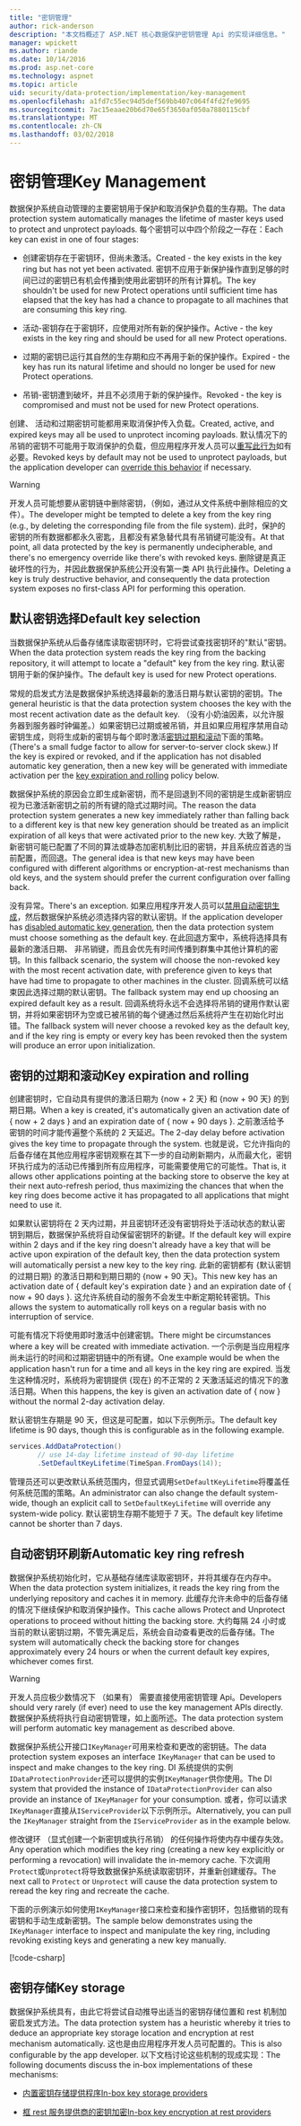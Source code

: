 ```yaml
---
title: "密钥管理"
author: rick-anderson
description: "本文档概述了 ASP.NET 核心数据保护密钥管理 Api 的实现详细信息。"
manager: wpickett
ms.author: riande
ms.date: 10/14/2016
ms.prod: asp.net-core
ms.technology: aspnet
ms.topic: article
uid: security/data-protection/implementation/key-management
ms.openlocfilehash: a1fd7c55ec94d5def569bb407c064f4fd2fe9695
ms.sourcegitcommit: 7ac15eaae20b6d70e65f3650af050a7880115cbf
ms.translationtype: MT
ms.contentlocale: zh-CN
ms.lasthandoff: 03/02/2018
---
```

# <a name="key-management"></a><span data-ttu-id="6e6b0-103">密钥管理</span><span class="sxs-lookup"><span data-stu-id="6e6b0-103">Key Management</span></span>

<a name="data-protection-implementation-key-management"></a>

<span data-ttu-id="6e6b0-104">数据保护系统自动管理的主要密钥用于保护和取消保护负载的生存期。</span><span class="sxs-lookup"><span data-stu-id="6e6b0-104">The data protection system automatically manages the lifetime of master keys used to protect and unprotect payloads.</span></span> <span data-ttu-id="6e6b0-105">每个密钥可以中四个阶段之一存在：</span><span class="sxs-lookup"><span data-stu-id="6e6b0-105">Each key can exist in one of four stages:</span></span>

* <span data-ttu-id="6e6b0-106">创建密钥存在于密钥环，但尚未激活。</span><span class="sxs-lookup"><span data-stu-id="6e6b0-106">Created - the key exists in the key ring but has not yet been activated.</span></span> <span data-ttu-id="6e6b0-107">密钥不应用于新保护操作直到足够的时间已过的密钥已有机会传播到使用此密钥环的所有计算机。</span><span class="sxs-lookup"><span data-stu-id="6e6b0-107">The key shouldn't be used for new Protect operations until sufficient time has elapsed that the key has had a chance to propagate to all machines that are consuming this key ring.</span></span>

* <span data-ttu-id="6e6b0-108">活动-密钥存在于密钥环，应使用对所有新的保护操作。</span><span class="sxs-lookup"><span data-stu-id="6e6b0-108">Active - the key exists in the key ring and should be used for all new Protect operations.</span></span>

* <span data-ttu-id="6e6b0-109">过期的密钥已运行其自然的生存期和应不再用于新的保护操作。</span><span class="sxs-lookup"><span data-stu-id="6e6b0-109">Expired - the key has run its natural lifetime and should no longer be used for new Protect operations.</span></span>

* <span data-ttu-id="6e6b0-110">吊销-密钥遭到破坏，并且不必须用于新的保护操作。</span><span class="sxs-lookup"><span data-stu-id="6e6b0-110">Revoked - the key is compromised and must not be used for new Protect operations.</span></span>

<span data-ttu-id="6e6b0-111">创建、 活动和过期密钥可能都用来取消保护传入负载。</span><span class="sxs-lookup"><span data-stu-id="6e6b0-111">Created, active, and expired keys may all be used to unprotect incoming payloads.</span></span> <span data-ttu-id="6e6b0-112">默认情况下的吊销的密钥不可能用于取消保护的负载，但应用程序开发人员可以[重写此行为](../consumer-apis/dangerous-unprotect.md#data-protection-consumer-apis-dangerous-unprotect)如有必要。</span><span class="sxs-lookup"><span data-stu-id="6e6b0-112">Revoked keys by default may not be used to unprotect payloads, but the application developer can [override this behavior](../consumer-apis/dangerous-unprotect.md#data-protection-consumer-apis-dangerous-unprotect) if necessary.</span></span>

>[!WARNING]
> <span data-ttu-id="6e6b0-113">开发人员可能想要从密钥链中删除密钥，（例如，通过从文件系统中删除相应的文件）。</span><span class="sxs-lookup"><span data-stu-id="6e6b0-113">The developer might be tempted to delete a key from the key ring (e.g., by deleting the corresponding file from the file system).</span></span> <span data-ttu-id="6e6b0-114">此时，保护的密钥的所有数据都都永久密匙，且都没有紧急替代具有吊销键可能没有。</span><span class="sxs-lookup"><span data-stu-id="6e6b0-114">At that point, all data protected by the key is permanently undecipherable, and there's no emergency override like there's with revoked keys.</span></span> <span data-ttu-id="6e6b0-115">删除键是真正破坏性的行为，并因此数据保护系统公开没有第一类 API 执行此操作。</span><span class="sxs-lookup"><span data-stu-id="6e6b0-115">Deleting a key is truly destructive behavior, and consequently the data protection system exposes no first-class API for performing this operation.</span></span>

## <a name="default-key-selection"></a><span data-ttu-id="6e6b0-116">默认密钥选择</span><span class="sxs-lookup"><span data-stu-id="6e6b0-116">Default key selection</span></span>

<span data-ttu-id="6e6b0-117">当数据保护系统从后备存储库读取密钥环时，它将尝试查找密钥环的"默认"密钥。</span><span class="sxs-lookup"><span data-stu-id="6e6b0-117">When the data protection system reads the key ring from the backing repository, it will attempt to locate a "default" key from the key ring.</span></span> <span data-ttu-id="6e6b0-118">默认密钥用于新的保护操作。</span><span class="sxs-lookup"><span data-stu-id="6e6b0-118">The default key is used for new Protect operations.</span></span>

<span data-ttu-id="6e6b0-119">常规的启发式方法是数据保护系统选择最新的激活日期与默认密钥的密钥。</span><span class="sxs-lookup"><span data-stu-id="6e6b0-119">The general heuristic is that the data protection system chooses the key with the most recent activation date as the default key.</span></span> <span data-ttu-id="6e6b0-120">（没有小奶油因素，以允许服务器到服务器时钟偏差。）如果密钥已过期或被吊销，并且如果应用程序禁用自动密钥生成，则将生成新的密钥与每个即时激活[密钥过期和滚动](xref:security/data-protection/implementation/key-management#data-protection-implementation-key-management-expiration)下面的策略。</span><span class="sxs-lookup"><span data-stu-id="6e6b0-120">(There's a small fudge factor to allow for server-to-server clock skew.) If the key is expired or revoked, and if the application has not disabled automatic key generation, then a new key will be generated with immediate activation per the [key expiration and rolling](xref:security/data-protection/implementation/key-management#data-protection-implementation-key-management-expiration) policy below.</span></span>

<span data-ttu-id="6e6b0-121">数据保护系统的原因会立即生成新密钥，而不是回退到不同的密钥是生成新密钥应视为已激活新密钥之前的所有键的隐式过期时间。</span><span class="sxs-lookup"><span data-stu-id="6e6b0-121">The reason the data protection system generates a new key immediately rather than falling back to a different key is that new key generation should be treated as an implicit expiration of all keys that were activated prior to the new key.</span></span> <span data-ttu-id="6e6b0-122">大致了解是，新密钥可能已配置了不同的算法或静态加密机制比旧的密钥，并且系统应首选的当前配置，而回退。</span><span class="sxs-lookup"><span data-stu-id="6e6b0-122">The general idea is that new keys may have been configured with different algorithms or encryption-at-rest mechanisms than old keys, and the system should prefer the current configuration over falling back.</span></span>

<span data-ttu-id="6e6b0-123">没有异常。</span><span class="sxs-lookup"><span data-stu-id="6e6b0-123">There's an exception.</span></span> <span data-ttu-id="6e6b0-124">如果应用程序开发人员可以[禁用自动密钥生成](xref:security/data-protection/configuration/overview#disableautomatickeygeneration)，然后数据保护系统必须选择内容的默认密钥。</span><span class="sxs-lookup"><span data-stu-id="6e6b0-124">If the application developer has [disabled automatic key generation](xref:security/data-protection/configuration/overview#disableautomatickeygeneration), then the data protection system must choose something as the default key.</span></span> <span data-ttu-id="6e6b0-125">在此回退方案中，系统将选择具有最新的激活日期、 非吊销键，而且会优先有时间传播到群集中其他计算机的密钥。</span><span class="sxs-lookup"><span data-stu-id="6e6b0-125">In this fallback scenario, the system will choose the non-revoked key with the most recent activation date, with preference given to keys that have had time to propagate to other machines in the cluster.</span></span> <span data-ttu-id="6e6b0-126">回调系统可以结束因此选择过期的默认密钥。</span><span class="sxs-lookup"><span data-stu-id="6e6b0-126">The fallback system may end up choosing an expired default key as a result.</span></span> <span data-ttu-id="6e6b0-127">回调系统将永远不会选择将吊销的键用作默认密钥，并将如果密钥环为空或已被吊销的每个键通过然后系统将产生在初始化时出错。</span><span class="sxs-lookup"><span data-stu-id="6e6b0-127">The fallback system will never choose a revoked key as the default key, and if the key ring is empty or every key has been revoked then the system will produce an error upon initialization.</span></span>

<a name="data-protection-implementation-key-management-expiration"></a>

## <a name="key-expiration-and-rolling"></a><span data-ttu-id="6e6b0-128">密钥的过期和滚动</span><span class="sxs-lookup"><span data-stu-id="6e6b0-128">Key expiration and rolling</span></span>

<span data-ttu-id="6e6b0-129">创建密钥时，它自动具有提供的激活日期为 {now + 2 天} 和 {now + 90 天} 的到期日期。</span><span class="sxs-lookup"><span data-stu-id="6e6b0-129">When a key is created, it's automatically given an activation date of { now + 2 days } and an expiration date of { now + 90 days }.</span></span> <span data-ttu-id="6e6b0-130">之前激活给予密钥的时间才能传遍整个系统的 2 天延迟。</span><span class="sxs-lookup"><span data-stu-id="6e6b0-130">The 2-day delay before activation gives the key time to propagate through the system.</span></span> <span data-ttu-id="6e6b0-131">也就是说，它允许指向的后备存储在其他应用程序密钥观察在其下一步的自动刷新期内，从而最大化，密钥环执行成为的活动已传播到所有应用程序，可能需要使用它的可能性。</span><span class="sxs-lookup"><span data-stu-id="6e6b0-131">That is, it allows other applications pointing at the backing store to observe the key at their next auto-refresh period, thus maximizing the chances that when the key ring does become active it has propagated to all applications that might need to use it.</span></span>

<span data-ttu-id="6e6b0-132">如果默认密钥将在 2 天内过期，并且密钥环还没有密钥将处于活动状态的默认密钥到期后，数据保护系统将自动保留密钥环的新键。</span><span class="sxs-lookup"><span data-stu-id="6e6b0-132">If the default key will expire within 2 days and if the key ring doesn't already have a key that will be active upon expiration of the default key, then the data protection system will automatically persist a new key to the key ring.</span></span> <span data-ttu-id="6e6b0-133">此新的密钥都有 {默认密钥的过期日期} 的激活日期和到期日期的 {now + 90 天}。</span><span class="sxs-lookup"><span data-stu-id="6e6b0-133">This new key has an activation date of { default key's expiration date } and an expiration date of { now + 90 days }.</span></span> <span data-ttu-id="6e6b0-134">这允许系统自动的服务不会发生中断定期轮转密钥。</span><span class="sxs-lookup"><span data-stu-id="6e6b0-134">This allows the system to automatically roll keys on a regular basis with no interruption of service.</span></span>

<span data-ttu-id="6e6b0-135">可能有情况下将使用即时激活中创建密钥。</span><span class="sxs-lookup"><span data-stu-id="6e6b0-135">There might be circumstances where a key will be created with immediate activation.</span></span> <span data-ttu-id="6e6b0-136">一个示例是当应用程序尚未运行的时间和过期密钥链中的所有键。</span><span class="sxs-lookup"><span data-stu-id="6e6b0-136">One example would be when the application hasn't run for a time and all keys in the key ring are expired.</span></span> <span data-ttu-id="6e6b0-137">当发生这种情况时，系统将为密钥提供 {现在} 的不正常的 2 天激活延迟的情况下的激活日期。</span><span class="sxs-lookup"><span data-stu-id="6e6b0-137">When this happens, the key is given an activation date of { now } without the normal 2-day activation delay.</span></span>

<span data-ttu-id="6e6b0-138">默认密钥生存期是 90 天，但这是可配置，如以下示例所示。</span><span class="sxs-lookup"><span data-stu-id="6e6b0-138">The default key lifetime is 90 days, though this is configurable as in the following example.</span></span>

```csharp
services.AddDataProtection()
       // use 14-day lifetime instead of 90-day lifetime
       .SetDefaultKeyLifetime(TimeSpan.FromDays(14));
```

<span data-ttu-id="6e6b0-139">管理员还可以更改默认系统范围内，但显式调用`SetDefaultKeyLifetime`将覆盖任何系统范围的策略。</span><span class="sxs-lookup"><span data-stu-id="6e6b0-139">An administrator can also change the default system-wide, though an explicit call to `SetDefaultKeyLifetime` will override any system-wide policy.</span></span> <span data-ttu-id="6e6b0-140">默认密钥生存期不能短于 7 天。</span><span class="sxs-lookup"><span data-stu-id="6e6b0-140">The default key lifetime cannot be shorter than 7 days.</span></span>

## <a name="automatic-key-ring-refresh"></a><span data-ttu-id="6e6b0-141">自动密钥环刷新</span><span class="sxs-lookup"><span data-stu-id="6e6b0-141">Automatic key ring refresh</span></span>

<span data-ttu-id="6e6b0-142">数据保护系统初始化时，它从基础存储库读取密钥环，并将其缓存在内存中。</span><span class="sxs-lookup"><span data-stu-id="6e6b0-142">When the data protection system initializes, it reads the key ring from the underlying repository and caches it in memory.</span></span> <span data-ttu-id="6e6b0-143">此缓存允许未命中的后备存储的情况下继续保护和取消保护操作。</span><span class="sxs-lookup"><span data-stu-id="6e6b0-143">This cache allows Protect and Unprotect operations to proceed without hitting the backing store.</span></span> <span data-ttu-id="6e6b0-144">大约每隔 24 小时或当前的默认密钥过期，不管先满足后，系统会自动查看更改的后备存储。</span><span class="sxs-lookup"><span data-stu-id="6e6b0-144">The system will automatically check the backing store for changes approximately every 24 hours or when the current default key expires, whichever comes first.</span></span>

>[!WARNING]
> <span data-ttu-id="6e6b0-145">开发人员应极少数情况下 （如果有） 需要直接使用密钥管理 Api。</span><span class="sxs-lookup"><span data-stu-id="6e6b0-145">Developers should very rarely (if ever) need to use the key management APIs directly.</span></span> <span data-ttu-id="6e6b0-146">数据保护系统将执行自动密钥管理，如上面所述。</span><span class="sxs-lookup"><span data-stu-id="6e6b0-146">The data protection system will perform automatic key management as described above.</span></span>

<span data-ttu-id="6e6b0-147">数据保护系统公开接口`IKeyManager`可用来检查和更改的密钥链。</span><span class="sxs-lookup"><span data-stu-id="6e6b0-147">The data protection system exposes an interface `IKeyManager` that can be used to inspect and make changes to the key ring.</span></span> <span data-ttu-id="6e6b0-148">DI 系统提供的实例`IDataProtectionProvider`还可以提供的实例`IKeyManager`供你使用。</span><span class="sxs-lookup"><span data-stu-id="6e6b0-148">The DI system that provided the instance of `IDataProtectionProvider` can also provide an instance of `IKeyManager` for your consumption.</span></span> <span data-ttu-id="6e6b0-149">或者，你可以请求`IKeyManager`直接从`IServiceProvider`以下示例所示。</span><span class="sxs-lookup"><span data-stu-id="6e6b0-149">Alternatively, you can pull the `IKeyManager` straight from the `IServiceProvider` as in the example below.</span></span>

<span data-ttu-id="6e6b0-150">修改键环 （显式创建一个新密钥或执行吊销） 的任何操作将使内存中缓存失效。</span><span class="sxs-lookup"><span data-stu-id="6e6b0-150">Any operation which modifies the key ring (creating a new key explicitly or performing a revocation) will invalidate the in-memory cache.</span></span> <span data-ttu-id="6e6b0-151">下次调用`Protect`或`Unprotect`将导致数据保护系统读取密钥环，并重新创建缓存。</span><span class="sxs-lookup"><span data-stu-id="6e6b0-151">The next call to `Protect` or `Unprotect` will cause the data protection system to reread the key ring and recreate the cache.</span></span>

<span data-ttu-id="6e6b0-152">下面的示例演示如何使用`IKeyManager`接口来检查和操作密钥环，包括撤销的现有密钥和手动生成新密钥。</span><span class="sxs-lookup"><span data-stu-id="6e6b0-152">The sample below demonstrates using the `IKeyManager` interface to inspect and manipulate the key ring, including revoking existing keys and generating a new key manually.</span></span>

[!code-csharp[](key-management/samples/key-management.cs)]

## <a name="key-storage"></a><span data-ttu-id="6e6b0-153">密钥存储</span><span class="sxs-lookup"><span data-stu-id="6e6b0-153">Key storage</span></span>

<span data-ttu-id="6e6b0-154">数据保护系统具有，由此它将尝试自动推导出适当的密钥存储位置和 rest 机制加密启发式方法。</span><span class="sxs-lookup"><span data-stu-id="6e6b0-154">The data protection system has a heuristic whereby it tries to deduce an appropriate key storage location and encryption at rest mechanism automatically.</span></span> <span data-ttu-id="6e6b0-155">这也是由应用程序开发人员可配置的。</span><span class="sxs-lookup"><span data-stu-id="6e6b0-155">This is also configurable by the app developer.</span></span> <span data-ttu-id="6e6b0-156">以下文档讨论这些机制的现成实现：</span><span class="sxs-lookup"><span data-stu-id="6e6b0-156">The following documents discuss the in-box implementations of these mechanisms:</span></span>

* [<span data-ttu-id="6e6b0-157">内置密钥存储提供程序</span><span class="sxs-lookup"><span data-stu-id="6e6b0-157">In-box key storage providers</span></span>](key-storage-providers.md#data-protection-implementation-key-storage-providers)

* [<span data-ttu-id="6e6b0-158">框 rest 服务提供商的密钥加密</span><span class="sxs-lookup"><span data-stu-id="6e6b0-158">In-box key encryption at rest providers</span></span>](key-encryption-at-rest.md#data-protection-implementation-key-encryption-at-rest-providers)
